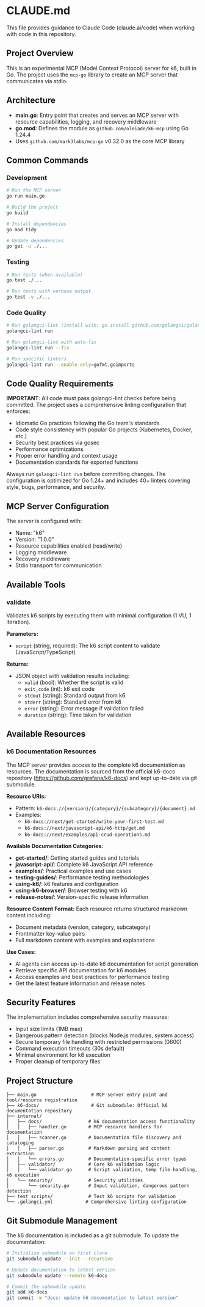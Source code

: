# CLAUDE.md

This file provides guidance to Claude Code (claude.ai/code) when working with code in this repository.

## Project Overview

This is an experimental MCP (Model Context Protocol) server for k6, built in Go. The project uses the `mcp-go` library to create an MCP server that communicates via stdio.

## Architecture

- **main.go**: Entry point that creates and serves an MCP server with resource capabilities, logging, and recovery middleware
- **go.mod**: Defines the module as `github.com/oleiade/k6-mcp` using Go 1.24.4
- Uses `github.com/mark3labs/mcp-go` v0.32.0 as the core MCP library

## Common Commands

### Development
```bash
# Run the MCP server
go run main.go

# Build the project
go build

# Install dependencies
go mod tidy

# Update dependencies
go get -u ./...
```

### Testing
```bash
# Run tests (when available)
go test ./...

# Run tests with verbose output
go test -v ./...
```

### Code Quality
```bash
# Run golangci-lint (install with: go install github.com/golangci/golangci-lint/cmd/golangci-lint@latest)
golangci-lint run

# Run golangci-lint with auto-fix
golangci-lint run --fix

# Run specific linters
golangci-lint run --enable-only=gofmt,goimports
```

## Code Quality Requirements

**IMPORTANT**: All code must pass golangci-lint checks before being committed. The project uses a comprehensive linting configuration that enforces:

- Idiomatic Go practices following the Go team's standards
- Code style consistency with popular Go projects (Kubernetes, Docker, etc.)
- Security best practices via gosec
- Performance optimizations
- Proper error handling and context usage
- Documentation standards for exported functions

Always run `golangci-lint run` before committing changes. The configuration is optimized for Go 1.24+ and includes 40+ linters covering style, bugs, performance, and security.

## MCP Server Configuration

The server is configured with:
- Name: "k6"
- Version: "1.0.0"  
- Resource capabilities enabled (read/write)
- Logging middleware
- Recovery middleware
- Stdio transport for communication

## Available Tools

### validate
Validates k6 scripts by executing them with minimal configuration (1 VU, 1 iteration).

**Parameters:**
- `script` (string, required): The k6 script content to validate (JavaScript/TypeScript)

**Returns:**
- JSON object with validation results including:
  - `valid` (bool): Whether the script is valid
  - `exit_code` (int): k6 exit code
  - `stdout` (string): Standard output from k6
  - `stderr` (string): Standard error from k6
  - `error` (string): Error message if validation failed
  - `duration` (string): Time taken for validation

## Available Resources

### k6 Documentation Resources
The MCP server provides access to the complete k6 documentation as resources. The documentation is sourced from the official k6-docs repository (https://github.com/grafana/k6-docs) and kept up-to-date via git submodule.

**Resource URIs:**
- Pattern: `k6-docs://{version}/{category}/{subcategory}/{document}.md`
- Examples:
  - `k6-docs://next/get-started/write-your-first-test.md`
  - `k6-docs://next/javascript-api/k6-http/get.md`
  - `k6-docs://next/examples/api-crud-operations.md`

**Available Documentation Categories:**
- **get-started/**: Getting started guides and tutorials
- **javascript-api/**: Complete k6 JavaScript API reference
- **examples/**: Practical examples and use cases
- **testing-guides/**: Performance testing methodologies
- **using-k6/**: k6 features and configuration
- **using-k6-browser/**: Browser testing with k6
- **release-notes/**: Version-specific release information

**Resource Content Format:**
Each resource returns structured markdown content including:
- Document metadata (version, category, subcategory)
- Frontmatter key-value pairs
- Full markdown content with examples and explanations

**Use Cases:**
- AI agents can access up-to-date k6 documentation for script generation
- Retrieve specific API documentation for k6 modules
- Access examples and best practices for performance testing
- Get the latest feature information and release notes

## Security Features

The implementation includes comprehensive security measures:
- Input size limits (1MB max)
- Dangerous pattern detection (blocks Node.js modules, system access)
- Secure temporary file handling with restricted permissions (0600)
- Command execution timeouts (30s default)
- Minimal environment for k6 execution
- Proper cleanup of temporary files

## Project Structure

```
├── main.go                    # MCP server entry point and tool/resource registration
├── k6-docs/                   # Git submodule: Official k6 documentation repository
├── internal/
│   ├── docs/                 # k6 documentation access functionality
│   │   ├── handler.go        # MCP resource handlers for documentation
│   │   ├── scanner.go        # Documentation file discovery and cataloging
│   │   ├── parser.go         # Markdown parsing and content extraction
│   │   └── errors.go         # Documentation-specific error types
│   ├── validator/            # Core k6 validation logic
│   │   └── validator.go      # Script validation, temp file handling, k6 execution
│   └── security/             # Security utilities
│       └── security.go       # Input validation, dangerous pattern detection
├── test_scripts/             # Test k6 scripts for validation
└── .golangci.yml            # Comprehensive linting configuration
```

## Git Submodule Management

The k6 documentation is included as a git submodule. To update the documentation:

```bash
# Initialize submodule on first clone
git submodule update --init --recursive

# Update documentation to latest version
git submodule update --remote k6-docs

# Commit the submodule update
git add k6-docs
git commit -m "docs: update k6 documentation to latest version"
```